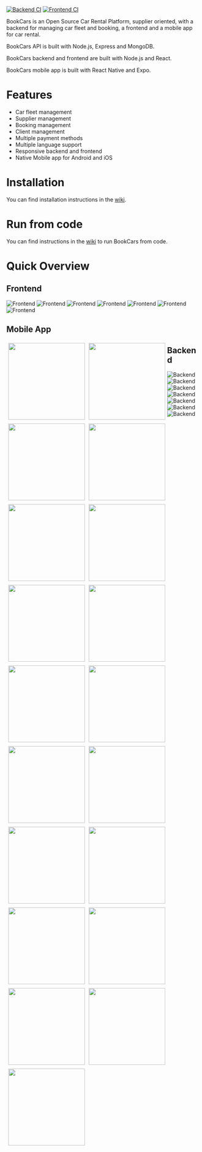 [![Backend CI](https://github.com/aelassas/bookcars/actions/workflows/backend.yml/badge.svg)](https://github.com/aelassas/bookcars/actions/workflows/backend.yml)
[![Frontend CI](https://github.com/aelassas/bookcars/actions/workflows/frontend.yml/badge.svg)](https://github.com/aelassas/bookcars/actions/workflows/frontend.yml)

BookCars is an Open Source Car Rental Platform, supplier oriented, with a backend for managing car fleet and booking, a frontend and a mobile app for car rental.

BookCars API is built with Node.js, Express and MongoDB.

BookCars backend and frontend are built with Node.js and React.

BookCars mobile app is built with React Native and Expo.

# Features

* Car fleet management
* Supplier management
* Booking management
* Client management
* Multiple payment methods
* Multiple language support
* Responsive backend and frontend
* Native Mobile app for Android and iOS

# Installation

You can find installation instructions in the [wiki](https://github.com/aelassas/bookcars/wiki/Installation).

# Run from code

You can find instructions in the [wiki](https://github.com/aelassas/bookcars/wiki/Run-from-code) to run BookCars from code.

# Quick Overview

## Frontend

![Frontend](screenshots/frontend-1.png)
![Frontend](screenshots/frontend-2.png)
![Frontend](screenshots/frontend-3.png)
![Frontend](screenshots/frontend-4.png)
![Frontend](screenshots/frontend-5.png)
![Frontend](screenshots/frontend-6.png)
![Frontend](screenshots/frontend-7.png)

## Mobile App

<div>
  <img src="screenshots/mobileapp-1.jpg" alt="" width="200" style="float: left; margin: 5px"/>
  <img src="screenshots/mobileapp-2.jpg" alt="" width="200" style="float: left; margin: 5px"/>
  <img src="screenshots/mobileapp-3.jpg" alt="" width="200" style="float: left; margin: 5px"/>
  <img src="screenshots/mobileapp-4.jpg" alt="" width="200" style="float: left; margin: 5px"/>
  <img src="screenshots/mobileapp-5.jpg" alt="" width="200" style="float: left; margin: 5px"/>
  <img src="screenshots/mobileapp-6.jpg" alt="" width="200" style="float: left; margin: 5px"/>
  <img src="screenshots/mobileapp-7.jpg" alt="" width="200" style="float: left; margin: 5px"/>
  <img src="screenshots/mobileapp-8.jpg" alt="" width="200" style="float: left; margin: 5px"/>
  <img src="screenshots/mobileapp-9.jpg" alt="" width="200" style="float: left; margin: 5px"/>
  <img src="screenshots/mobileapp-10.jpg" alt="" width="200" style="float: left; margin: 5px"/>
  <img src="screenshots/mobileapp-11.jpg" alt="" width="200" style="float: left; margin: 5px"/>
  <img src="screenshots/mobileapp-12.jpg" alt="" width="200" style="float: left; margin: 5px"/>
  <img src="screenshots/mobileapp-13.jpg" alt="" width="200" style="float: left; margin: 5px"/>
  <img src="screenshots/mobileapp-14.jpg" alt="" width="200" style="float: left; margin: 5px"/>
  <img src="screenshots/mobileapp-15.jpg" alt="" width="200" style="float: left; margin: 5px"/>
  <img src="screenshots/mobileapp-16.jpg" alt="" width="200" style="float: left; margin: 5px"/>
  <img src="screenshots/mobileapp-17.jpg" alt="" width="200" style="float: left; margin: 5px"/>
  <img src="screenshots/mobileapp-18.jpg" alt="" width="200" style="float: left; margin: 5px"/>
  <img src="screenshots/mobileapp-19.jpg" alt="" width="200" style="float: left; margin: 5px"/>
</div>

## Backend

![Backend](screenshots/backend-1.png)
![Backend](screenshots/backend-2.png)
![Backend](screenshots/backend-3.png)
![Backend](screenshots/backend-4.png)
![Backend](screenshots/backend-5.png)
![Backend](screenshots/backend-6.png)
![Backend](screenshots/backend-7.png)
